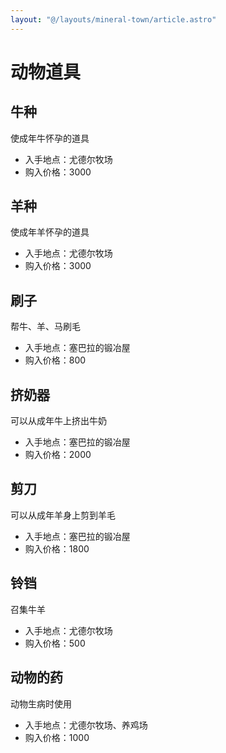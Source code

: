```yaml
---
layout: "@/layouts/mineral-town/article.astro"
---
```


# 动物道具

## 牛种

使成年牛怀孕的道具

- 入手地点：尤德尔牧场
- 购入价格：3000

## 羊种

使成年羊怀孕的道具

- 入手地点：尤德尔牧场
- 购入价格：3000

## 刷子

帮牛、羊、马刷毛

- 入手地点：塞巴拉的锻冶屋
- 购入价格：800

## 挤奶器

可以从成年牛上挤出牛奶

- 入手地点：塞巴拉的锻冶屋
- 购入价格：2000

## 剪刀

可以从成年羊身上剪到羊毛

- 入手地点：塞巴拉的锻冶屋
- 购入价格：1800

## 铃铛

召集牛羊

- 入手地点：尤德尔牧场
- 购入价格：500

## 动物的药

动物生病时使用

- 入手地点：尤德尔牧场、养鸡场
- 购入价格：1000
